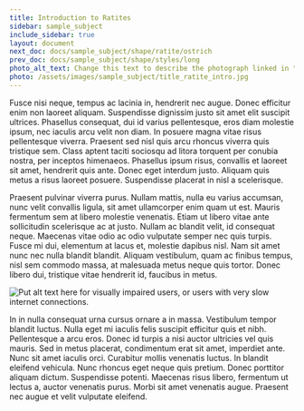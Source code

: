 ```yaml
---
title: Introduction to Ratites
sidebar: sample_subject
include_sidebar: true
layout: document
next_doc: docs/sample_subject/shape/ratite/ostrich
prev_doc: docs/sample_subject/shape/styles/long
photo_alt_text: Change this text to describe the photograph linked in "photo".
photo: /assets/images/sample_subject/title_ratite_intro.jpg
---
```


Fusce nisi neque, tempus ac lacinia in, hendrerit nec augue. Donec efficitur enim non laoreet aliquam. Suspendisse dignissim justo sit amet elit suscipit ultrices. Phasellus consequat, dui id varius pellentesque, eros diam molestie ipsum, nec iaculis arcu velit non diam. In posuere magna vitae risus pellentesque viverra. Praesent sed nisl quis arcu rhoncus viverra quis tristique sem. Class aptent taciti sociosqu ad litora torquent per conubia nostra, per inceptos himenaeos. Phasellus ipsum risus, convallis et laoreet sit amet, hendrerit quis ante. Donec eget interdum justo. Aliquam quis metus a risus laoreet posuere. Suspendisse placerat in nisl a scelerisque.

Praesent pulvinar viverra purus. Nullam mattis, nulla eu varius accumsan, nunc velit convallis ligula, sit amet ullamcorper enim quam ut est. Mauris fermentum sem at libero molestie venenatis. Etiam ut libero vitae ante sollicitudin scelerisque ac at justo. Nullam ac blandit velit, id consequat neque. Maecenas vitae odio ac odio vulputate semper nec quis turpis. Fusce mi dui, elementum at lacus et, molestie dapibus nisl. Nam sit amet nunc nec nulla blandit blandit. Aliquam vestibulum, quam ac finibus tempus, nisl sem commodo massa, at malesuada metus neque quis tortor. Donec libero dui, tristique vitae hendrerit id, faucibus in metus.

<img src="/template-information-site/assets/images/sample_subject/ratite.jpg" alt="Put alt text here for visually impaired users, or users with very slow internet connections."/>

In in nulla consequat urna cursus ornare a in massa. Vestibulum tempor blandit luctus. Nulla eget mi iaculis felis suscipit efficitur quis et nibh. Pellentesque a arcu eros. Donec id turpis a nisi auctor ultricies vel quis mauris. Sed in metus placerat, condimentum erat sit amet, imperdiet ante. Nunc sit amet iaculis orci. Curabitur mollis venenatis luctus. In blandit eleifend vehicula. Nunc rhoncus eget neque quis pretium. Donec porttitor aliquam dictum. Suspendisse potenti. Maecenas risus libero, fermentum ut lectus a, auctor venenatis purus. Morbi sit amet venenatis augue. Praesent nec augue et velit vulputate eleifend. 


